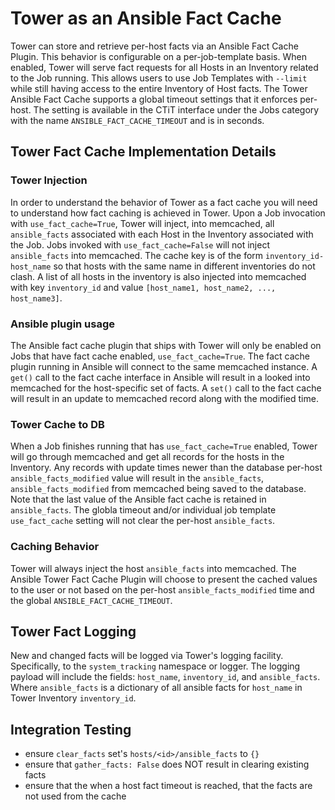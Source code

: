 # Tower as an Ansible Fact Cache
Tower can store and retrieve per-host facts via an Ansible Fact Cache Plugin. This behavior is configurable on a per-job-template basis. When enabled, Tower will serve fact requests for all Hosts in an Inventory related to the Job running. This allows users to use Job Templates with `--limit` while still having access to the entire Inventory of Host facts. The Tower Ansible Fact Cache supports a global timeout settings that it enforces per-host. The setting is available in the CTiT interface under the Jobs category with the name `ANSIBLE_FACT_CACHE_TIMEOUT` and is in seconds.

## Tower Fact Cache Implementation Details
### Tower Injection
In order to understand the behavior of Tower as a fact cache you will need to understand how fact caching is achieved in Tower. Upon a Job invocation with `use_fact_cache=True`, Tower will inject, into memcached, all `ansible_facts` associated with each Host in the Inventory associated with the Job. Jobs invoked with `use_fact_cache=False` will not inject `ansible_facts` into memcached. The cache key is of the form `inventory_id-host_name` so that hosts with the same name in different inventories do not clash. A list of all hosts in the inventory is also injected into memcached with key `inventory_id` and value `[host_name1, host_name2, ..., host_name3]`.

### Ansible plugin usage
The Ansible fact cache plugin that ships with Tower will only be enabled on Jobs that have fact cache enabled, `use_fact_cache=True`. The fact cache plugin running in Ansible will connect to the same memcached instance. A `get()` call to the fact cache interface in Ansible will result in a looked into memcached for the host-specific set of facts. A `set()` call to the fact cache will result in an update to memcached record along with the modified time.

### Tower Cache to DB
When a Job finishes running that has `use_fact_cache=True` enabled, Tower will go through memcached and get all records for the hosts in the Inventory. Any records with update times newer than the database per-host `ansible_facts_modified` value will result in the `ansible_facts`, `ansible_facts_modified` from memcached being saved to the database. Note that the last value of the Ansible fact cache is retained in `ansible_facts`. The globla timeout and/or individual job template `use_fact_cache` setting will not clear the per-host `ansible_facts`.

### Caching Behavior
Tower will always inject the host `ansible_facts` into memcached. The Ansible Tower Fact Cache Plugin will choose to present the cached values to the user or not based on the per-host `ansible_facts_modified` time and the global `ANSIBLE_FACT_CACHE_TIMEOUT`.

## Tower Fact Logging
New and changed facts will be logged via Tower's logging facility. Specifically, to the `system_tracking` namespace or logger. The logging payload will include the fields: `host_name`, `inventory_id`, and `ansible_facts`. Where `ansible_facts` is a dictionary of all ansible facts for `host_name` in Tower Inventory `inventory_id`. 

## Integration Testing
* ensure `clear_facts` set's `hosts/<id>/ansible_facts` to `{}`
* ensure that `gather_facts: False` does NOT result in clearing existing facts
* ensure that the when a host fact timeout is reached, that the facts are not used from the cache
